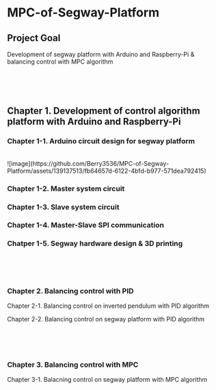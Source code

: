 # MPC-of-Segway-Platform

## Project Goal
Development of segway platform with Arduino and Raspberry-Pi & balancing control with MPC algorithm

<br/><br/><br/>

## Chapter 1. Development of control algorithm platform with Arduino and Raspberry-Pi
### Chapter 1-1. Arduino circuit design for segway platform
<br/>
![image](https://github.com/Berry3536/MPC-of-Segway-Platform/assets/139137513/fb64657d-6122-4bfd-b977-571dea792415)

### Chapter 1-2. Master system circuit

### Chapter 1-3. Slave system circuit

### Chapter 1-4. Master-Slave SPI communication

### Chatper 1-5. Segway hardware design & 3D printing

<br/><br/><br/>
### Chapter 2. Balancing control with PID
Chapter 2-1. Balancing control on inverted pendulum with PID algorithm

Chapter 2-2. Balancing control on segway platform with PID algorithm

<br/><br/><br/>
### Chapter 3. Balancing control with MPC
Chapter 3-1. Balacning control on segway platform with MPC algorithm

